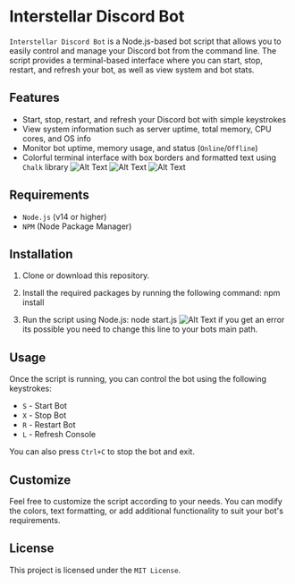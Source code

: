 # Interstellar Discord Bot

`Interstellar Discord Bot` is a Node.js-based bot script that allows you to easily control and manage your Discord bot from the command line. The script provides a terminal-based interface where you can start, stop, restart, and refresh your bot, as well as view system and bot stats.

## Features

- Start, stop, restart, and refresh your Discord bot with simple keystrokes
- View system information such as server uptime, total memory, CPU cores, and OS info
- Monitor bot uptime, memory usage, and status (`Online`/`Offline`)
- Colorful terminal interface with box borders and formatted text using `Chalk` library
![Alt Text](https://who.likes-throwing.rocks/64tHoW7Ij.png)
![Alt Text](https://who.likes-throwing.rocks/64tHXgZw4.png)
![Alt Text](https://who.likes-throwing.rocks/64tVFgOZc.png)

## Requirements

- `Node.js` (v14 or higher)
- `NPM` (Node Package Manager)

## Installation

1. Clone or download this repository.
2. Install the required packages by running the following command: npm install


3. Run the script using Node.js: node start.js 
![Alt Text](https://who.likes-throwing.rocks/64uNfdBOs.png) if you get an error its possible you need to change this line to your bots main path.


## Usage

Once the script is running, you can control the bot using the following keystrokes:

- `S` - Start Bot
- `X` - Stop Bot
- `R` - Restart Bot
- `L` - Refresh Console

You can also press `Ctrl+C` to stop the bot and exit.

## Customize

Feel free to customize the script according to your needs. You can modify the colors, text formatting, or add additional functionality to suit your bot's requirements.

## License

This project is licensed under the `MIT License`.
